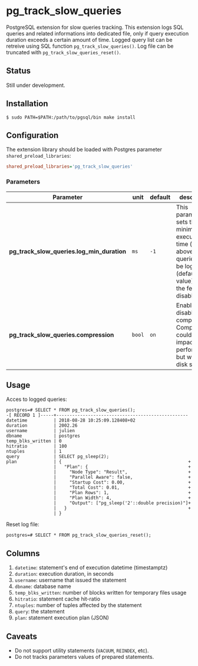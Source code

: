 # pg_track_slow_queries

PostgreSQL extension for slow queries tracking. This extension logs SQL queries and related informations into dedicated file, only if query execution duration exceeds a certain amount of time. Logged query list can be retreive using SQL function `pg_track_slow_queries()`. Log file can be truncated with `pg_track_slow_queries_reset()`.

## Status

Still under development.

## Installation

```console
$ sudo PATH=$PATH:/path/to/pgsql/bin make install
```

## Configuration

The extension library should be loaded with Postgres parameter `shared_preload_libraries`:
```ini
shared_preload_libraries='pg_track_slow_queries'
```

### Parameters

| Parameter                                  | unit   | default | description |
|--------------------------------------------|--------|---------|-------------|
| **pg_track_slow_queries.log_min_duration** | `ms`   | `-1`    | This parameter sets the minimum execution time (in ms) above which queries will be logged. `-1` (default value) means the feature is disabled. |
| **pg_track_slow_queries.compression**      | `bool` | `on`    | Enable or disable row compression. Compression could have impacts on performances but will save disk space.                                    |

## Usage

Acces to logged queries:

```console
postgres=# SELECT * FROM pg_track_slow_queries();
-[ RECORD 1 ]-----+--------------------------------------------------
datetime          | 2018-08-28 10:25:09.128408+02
duration          | 2002.26
username          | julien
dbname            | postgres
temp_blks_written | 0
hitratio          | 100
ntuples           | 1
query             | SELECT pg_sleep(2);
plan              | {                                                +
                  |   "Plan": {                                      +
                  |     "Node Type": "Result",                       +
                  |     "Parallel Aware": false,                     +
                  |     "Startup Cost": 0.00,                        +
                  |     "Total Cost": 0.01,                          +
                  |     "Plan Rows": 1,                              +
                  |     "Plan Width": 4,                             +
                  |     "Output": ["pg_sleep('2'::double precision)"]+
                  |   }                                              +
                  | }
```

Reset log file:

```console
postgres=# SELECT * FROM pg_track_slow_queries_reset();
```

## Columns

 1. `datetime`: statement's end of execution datetime (timestamptz)
 2. `duration`: execution duration, in seconds
 3. `username`: username that issued the statement
 4. `dbname`: database name
 5. `temp_blks_written`: number of blocks written for temporary files usage
 6. `hitratio`: statement cache hit-ratio
 7. `ntuples`: number of tuples affected by the statement
 8. `query`: the statement
 9. `plan`: statement execution plan (JSON)

## Caveats

 * Do not support utility statements (`VACUUM`, `REINDEX`, etc).
 * Do not tracks parameters values of prepared statements.
